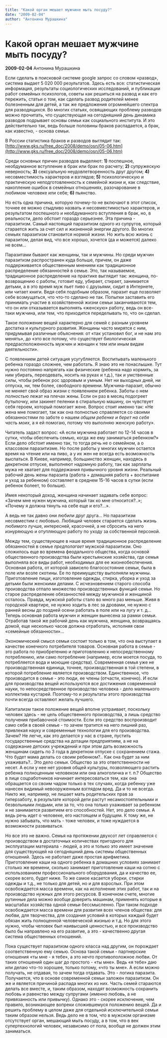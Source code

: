 ```yaml
---
title: "Какой орган мешает мужчине мыть посуду?"
date: "2009-02-04"
author: "Антонина Мурашкина"
---
```


# Какой орган мешает мужчине мыть посуду?

**2009-02-04** Антонина Мурашкина

Если сделать в поисковой системе google запрос со словом «развод», система выдает 5 020 000 результатов. Здесь есть все: статистическая информация, результаты социологических исследований, и публикации работ семейных психологов, советы как решиться на развод и как его пережить, статьи о том, как сделать развод родителей менее болезненным для детей, а так же предложения огромнейшего спектра для разводящихся. Во многих статьях, освящающих проблему разводов можно прочитать, что существующая на сегодняшний день динамика разводов подрывает основы семьи как социального института. И это действительно так, ведь больше половины браков распадается, а брак, как известно, - основа семьи.

В России статистика браков и разводов выглядит так: [http://www.gks.ru/free_doc/2008/demo/osn/05-06.htm](http://www.gks.ru/free_doc/2008/demo/osn/05-06.htm)

Среди основных причин разводов выделяют: **1)** поспешное, необдуманное вступление в брак или брак по расчету; **2)** супружескую неверность; **3)** сексуальную неудовлетворенность друг другом; **4)** несовместимость характеров и взглядов; **5)** психологическую и практическую неподготовленность к семейной жизни и, как следствие, накопление ошибок в семейных отношениях, разочарование в любимом человеке или себе; **6)** пьянство.

Но есть одна причина, которую почему-то не включают в этот список, точнее ее можно стыдливо назвать и несовместимостью характеров, и результатом поспешного и необдуманного вступления в брак, но, в реальности, дело обстоит гораздо серьезнее. Эта причина - паразитизм. Самый настоящий паразитизм одного из супругов, который старается жить за счет сил и жизненной энергии другого. Во многих семьях паразитизм становится нормой жизни. Но жить всю жизнь с паразитом, делая вид, что все хорошо, хочется (да и можется) далеко не всем...

Паразитами бывают как женщины, так и мужчины. Но среди мужчин паразитизм распространен куда больше, причем, он даже поддерживается общественным мнением как традиционное распределение обязанностей в семье. Это, так называемое, традиционное распределение на практике выглядит так: женщина, по-возвращению с работы, готовит еду, убирает, стирает, занимается детьми, а в это время муж пьет пиво с друзьями, сидит в Интернете, или читает книги. Ведя себя подобным образом, паразит еще позволяет себе возмущаться, что что-то сделано не так. Попытки заставить его принимать участие в хозяйственной жизни семьи заканчиваются тем, что он или отказывается выполнять «женскую» работу, ведь он все-таки мужчина, или тем, что приходится переделывать то, что он сделал.

Такое положение вещей характерно для семей с разным уровнем достатка и культурного развития. Женщины часто мирятся с ним, придумывая различные объяснения: от «так установил бог, и не нам это менять», до «это все потому, что существует биологическая предрасположенность мужчин и женщин к тем или иным видам деятельности».

С появлением детей ситуация усугубляется. Воспитывать маленького ребенка гораздо сложнее, чем работать. Я знаю это не понаслышке. Тут нужно постоянно напрягать как физические (ребенка надо кормить, за ним убирать, переодевать, носить на руках и т.д.), так и умственные силы, чтобы ребенок рос здоровым и умным. Нет ни выходных дней, ни отпуска, ни, тем более, свободного времени. Мужчина-паразит, обычно не меняет свой образ жизни с появлением ребенка. Заботы о нем *полностью* лежат на плечах жены. Если он раз в месяц подогреет бутылочку, или закинет пеленки в стиральную машину, он чувствует себя героем, который помогает жене. Вопрос стоит именно так: «Не жена мне помогает, так как она полностью справляется со своими обязанностями по заботе о нашем *общем ребенке и берет на себя часть моих*, а я ей помогаю, потому что выполняю женскую работу».

Читатель задаст вопрос: «А если мужчина работает по 12-14 часов в сутки, чтобы обеспечить семью, когда же ему заниматься ребенком?» Если дело обстоит именно так, то тогда речь не о семейном, а о классовом паразитизме. Но после работы у многих мужчин остается время на чтение или на пиво, а у их жен не всегда есть возможность выспаться. В Киеве, например, большинство женщин, находясь в декретном отпуске, выполняют надомную работу, так как зарплаты мужа не хватает для поддержания привычного уровня жизни. Реальный рабочий день жены паразита (работа + домашняя работа + воспитание и уход за ребенком) составляет в среднем 15-16 часов в сутки (если ребенок болеет, то больше).

Имея некоторый доход, женщина начинает задавать себе вопрос: «Зачем мне нужен мужчина, который так ко мне относится?..»; «Почему я должна тянуть на себе еще и его?...».

А ведь не так давно они любили друг друга... Но паразитизм несовместим с любовью. Любящий человек старается сделать жизнь любимого лучше, интересней, красочней, а не сбросить на него изнуряющую и отупляющую работу по уходу за собственной персоной.

Между тем, существующее в наше время традиционное распределение обязанностей в семье *предполагает* мужской паразитизм. Оно сложилось еще во времена феодального общества, когда основой общественного производства были крестьянские хозяйства, где семья выполняла все виды работ, необходимых для ее жизнеобеспечения. Основная работа, от которой зависело благосостояние семьи, была в поле или возле скотины. Ее по преимуществу выполняли мужчины. Приготовление пищи, изготовление одежды, стирка, уборка и уход за детьми были женскими делами. С исчезновением старого способа производства отпало множество производственных функций семьи. Но старое распределение обязанностей между мужчиной и женщиной осталось. Правда, мужской работы стало во много раз меньше. Живя в городской квартире, не нужно ходить в лес за дровами, не нужно с ранней весны до поздней осени работать в поле или на лугу и т. д... Теперь основная работа мужчин и женщин вынесена за рамки семьи. Отработав такой же рабочий день как мужчина, женщина, возвращаясь домой, еще несколько часов должна отработать, исполняя свои «семейные обязанности»...

Экономический смысл семьи состоит только в том, что она выступает в качестве конечного потребителя товаров. Основная работа в семье - это работа по приобретению и приготовлению к непосредственному потреблению, или само потребление (например, если моется посуда, то потребляется вода и моющие средства). Современная семья уже не производственная единица, точнее, производственная в той степени, в которой потребление является производством. Единственное, что производится в семье - это люди, ее члены (отчасти, конечно). И если для производства вещей используются все достижения современной науки, то непосредственное производство человека - дело маленького коллектива кустарей. Поэтому-то и результаты этого производства почти всегда оставляют желать лучшего.

Капитализм такое положение вещей вполне устраивает, поскольку человек здесь - не цель общественного производства, а лишь средство получения прибавочной стоимости. Если это средство воспроизводит само себя в своей семье - то зачем тратится на него лишний раз, привлекая науку и современные технологии для его производства. Зачем? Не легче, как это делается у нас в стране, пустить государственные средства на дотации предприятиям, а не на содержание детских учреждений и при этом дать возможность женщинам сидеть по 3 года в декретном отпуске с сохранением стажа. Что будет мама делать со своим ребенком?.. Как она будет за ним ухаживать?.. Это дело семьи. Общество за это ответственности не несет. А если у нее нет уровня общей культуры, позволяющего растить ребенка полноценным человеком или она алкоголичка и т. п.? Общество в лице соцработников начинает интересоваться тем, как она обращается со своим чадом только в тех случаях, когда ребенку уже нанесен видимый невооруженным взглядом вред. Да и то не всегда. Никто же, например, не лишает мать родительских прав за гиперзаботу, в результате которой дети растут несамостоятельными и безвольными людьми, или за то, что она только ухаживает за ребенком и не занимается развитием его способностей. Нет, это дело семьи. А ведь речь идет о человеке, его настоящем и будущем. К тому же, не нужно забывать, что мать - тоже человек, и тоже нуждается в возможности развиваться.

Но все это не важно. Семья на протяжении двухсот лет справляется с производством в достаточных количествах пригодного для эксплуатации материала - людей, а это и только это имеет значение для существующей на сегодняшний день системы общественных отношений. Здесь не работает даже простая арифметика. Приготовление каши на одного ребенка в домашних условиях занимает столько же времени, сколько занимает приготовление каши на сотню с использованием профессионального оборудования, да и качество ее, скорее всего, будет ниже. То же самое касается уборки, стирки одежды и т.д., не только для детей, но и для взрослых. При этом освобождается масса времени, как на исполнение этих работ, так и на производство нужных для этого ресурсов. В конечном счете, многие рутинные дела можно вообще доверить машинам, применять которые в масштабах хозяйства одной семьи бессмысленно. При таком подходе освобождается масса времени для развития всех членов общества: для любви, для творчества, для создания условий в которых каждый будет обязан жить полноценной человеческой жизнью и т.д. Но для этого нужно, чтобы человек был наивысшей ценностью, и все производство было бы направлено на его развитие, а это - качественно другая система общественных отношений.

Пока существует паразитизм одного класса над другим, он порождает соответственную ему семью. Основа такой семьи - партнерские отношения «ты мне - я тебе», а это нечто противоположное любви. От таких отношений один шаг до простого - «ты мне». Ведь «я тебе» даю или делаю что-то хорошее, только потому, «что ты мне». А если можно получать, не отдавая, то зачем тогда отдавать. Это - логика паразита. Получается, что в основе современной семьи заложен паразитизм. Он же и является причиной распада многих из них. Часть семей стараются делать все вместе, и, таким образом, находят возможность сохранить любовь и равенство между супругами (именно любовь, а не привязанность или привычку). Однако это - скорее исключение, чем правило, возникающее вопреки сложившемуся положению вещей. Да и решить проблему в целом даже для отдельной исключительной семьи таким образом нельзя. Ведь дело не в том, что в мужском организме отсутствует орган, мешающий мыть посуду, а в том, что в век супертехнологий человек, независимо от пола, вообще не должен этим заниматься.